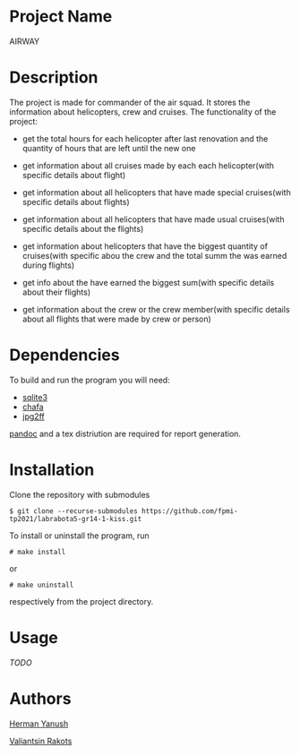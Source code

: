 # Project Name
AIRWAY

# Description

The project is made for commander of the air squad. It stores the information about helicopters, crew and cruises. The functionality of the project:

- get the total hours for each helicopter after last renovation and the quantity of hours that are left until the new one

- get information about all cruises made by each each helicopter(with specific details about flight)

- get information about all helicopters that have made special cruises(with specific details about flights)

- get information about all helicopters that have made usual cruises(with specific details about the flights)

- get information about helicopters that have the biggest quantity of cruises(with specific abou the crew and the total summ the was earned during flights)

- get info about the have earned the biggest sum(with specific details about their flights)

- get information about the crew or the crew member(with specific details about all flights that were made by crew or person)

# Dependencies

To build and run the program you will need:

- [sqlite3](https://sqlite.org/)
- [chafa](https://github.com/hpjansson/chafa)
- [jpg2ff](http://git.suckless.org/farbfeld/files.html)

[pandoc](https://pandoc.org/) and a tex distriution are required for report generation.

# Installation

Clone the repository with submodules

```
$ git clone --recurse-submodules https://github.com/fpmi-tp2021/labrabota5-gr14-1-kiss.git
```

To install or uninstall the program, run

```
# make install
```

or

```
# make uninstall
```

respectively from the project directory.

# Usage
*TODO*

# Authors

[Herman Yanush](https://github.com/jiffygist)

[Valiantsin Rakots](https://github.com/valikrakots)
